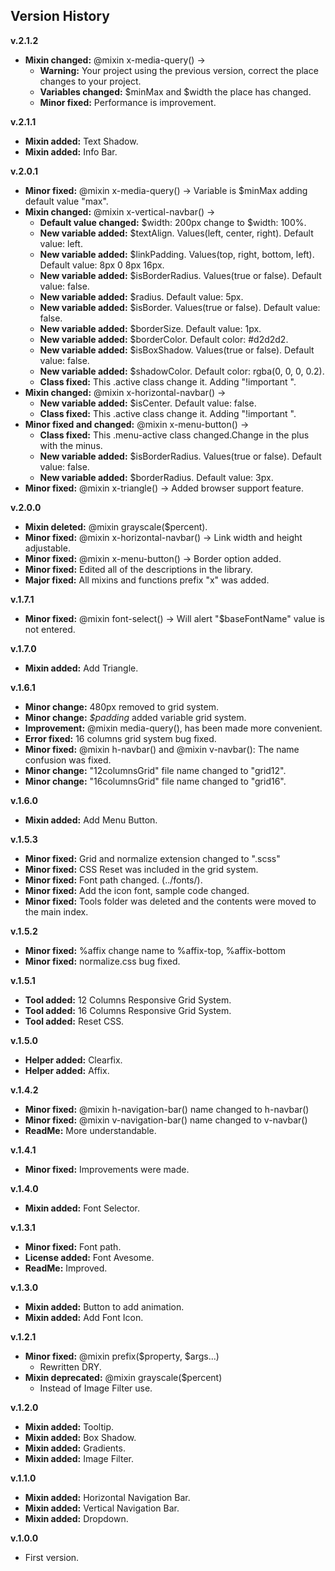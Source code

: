 Version History
----

**v.2.1.2**
* **Mixin changed:** @mixin x-media-query() ->
  * **Warning:** Your project using the previous version, correct the place changes to your project.
  * **Variables changed:** $minMax and $width the place has changed.
  * **Minor fixed:** Performance is  improvement.

**v.2.1.1**
* **Mixin added:** Text Shadow.
* **Mixin added:** Info Bar.

**v.2.0.1**
* **Minor fixed:** @mixin x-media-query() -> Variable is $minMax adding default value "max".
* **Mixin changed:** @mixin x-vertical-navbar() ->
  * **Default value changed:** $width: 200px change to $width: 100%.
  * **New variable added:** $textAlign. Values(left, center, right). Default value: left.
  * **New variable added:** $linkPadding. Values(top, right, bottom, left). Default value: 8px 0 8px 16px.
  * **New variable added:** $isBorderRadius. Values(true or false). Default value: false.
  * **New variable added:** $radius. Default value: 5px.
  * **New variable added:** $isBorder. Values(true or false). Default value: false.
  * **New variable added:** $borderSize. Default value: 1px.
  * **New variable added:** $borderColor. Default color: #d2d2d2.
  * **New variable added:** $isBoxShadow. Values(true or false). Default value: false.
  * **New variable added:** $shadowColor. Default color: rgba(0, 0, 0, 0.2).
  * **Class fixed:** This .active class change it. Adding "!important ".
* **Mixin changed:** @mixin x-horizontal-navbar() ->
  * **New variable added:** $isCenter. Default value: false.
  * **Class fixed:** This .active class change it. Adding "!important ".
* **Minor fixed and changed:** @mixin x-menu-button() ->
  * **Class fixed:** This .menu-active class changed.Change in the plus with the minus.
  * **New variable added:** $isBorderRadius. Values(true or false). Default value: false.
  * **New variable added:** $borderRadius. Default value: 3px.
* **Minor fixed:** @mixin x-triangle() -> Added browser support feature.

**v.2.0.0**
* **Mixin deleted:** @mixin grayscale($percent).
* **Minor fixed:** @mixin x-horizontal-navbar() -> Link width and height adjustable.
* **Minor fixed:** @mixin x-menu-button() -> Border option added.
* **Minor fixed:** Edited all of the descriptions in the library.
* **Major fixed:** All mixins and functions prefix "x" was added.

**v.1.7.1**
* **Minor fixed:** @mixin font-select() -> Will alert "$baseFontName" value is not entered.

**v.1.7.0**
* **Mixin added:** Add Triangle.

**v.1.6.1**
* **Minor change:** 480px removed to grid system.
* **Minor change:** *$padding* added variable grid system.
* **Improvement:** @mixin media-query(), has been made more convenient.
* **Error fixed:** 16 columns grid system bug fixed.
* **Minor fixed:** @mixin h-navbar() and @mixin v-navbar(): The name confusion was fixed.
* **Minor change:** "12columnsGrid" file name changed to "grid12".
* **Minor change:** "16columnsGrid" file name changed to "grid16".

**v.1.6.0**
* **Mixin added:** Add Menu Button.

**v.1.5.3**
* **Minor fixed:** Grid and normalize extension changed to ".scss"
* **Minor fixed:** CSS Reset was included in the grid system.
* **Minor fixed:** Font path changed. (../fonts/).
* **Minor fixed:** Add the icon font, sample code changed.
* **Minor fixed:** Tools folder was deleted and the contents were moved to the main index.

**v.1.5.2**
* **Minor fixed:** %affix change name to %affix-top, %affix-bottom
* **Minor fixed:** normalize.css bug fixed.

**v.1.5.1**
* **Tool added:** 12 Columns Responsive Grid System.
* **Tool added:** 16 Columns Responsive Grid System.
* **Tool added:** Reset CSS.

**v.1.5.0**
* **Helper added:** Clearfix.
* **Helper added:** Affix.

**v.1.4.2**
* **Minor fixed:** @mixin h-navigation-bar() name changed to h-navbar()
* **Minor fixed:** @mixin v-navigation-bar() name changed to v-navbar()
* **ReadMe:** More understandable.

**v.1.4.1**
* **Minor fixed:** Improvements were made.

**v.1.4.0**
* **Mixin added:** Font Selector.

**v.1.3.1**
* **Minor fixed:** Font path.
* **License added:** Font Avesome.
* **ReadMe:** Improved.

**v.1.3.0**
* **Mixin added:** Button to add animation.
* **Mixin added:** Add Font Icon.

**v.1.2.1**
* **Minor fixed:** @mixin prefix($property, $args...)
	* Rewritten DRY.
* **Mixin deprecated:** @mixin grayscale($percent)
	* Instead of Image Filter use.

**v.1.2.0**
* **Mixin added:** Tooltip.
* **Mixin added:** Box Shadow.
* **Mixin added:** Gradients.
* **Mixin added:** Image Filter.

**v.1.1.0**
* **Mixin added:** Horizontal Navigation Bar.
* **Mixin added:** Vertical Navigation Bar.
* **Mixin added:** Dropdown.

**v.1.0.0**
* First version.